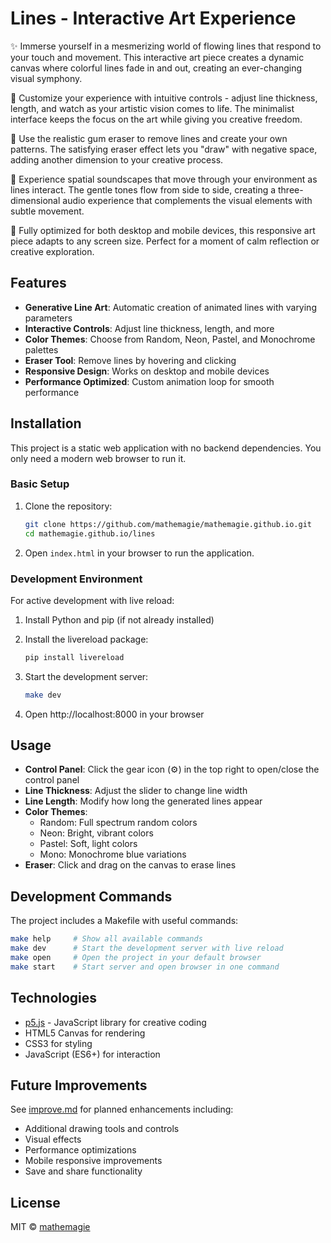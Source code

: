# Lines - Interactive Art Experience

✨ Immerse yourself in a mesmerizing world of flowing lines that respond to your touch and movement. This interactive art piece creates a dynamic canvas where colorful lines fade in and out, creating an ever-changing visual symphony.

🎨 Customize your experience with intuitive controls - adjust line thickness, length, and watch as your artistic vision comes to life. The minimalist interface keeps the focus on the art while giving you creative freedom.

🧹 Use the realistic gum eraser to remove lines and create your own patterns. The satisfying eraser effect lets you "draw" with negative space, adding another dimension to your creative process.

🎵 Experience spatial soundscapes that move through your environment as lines interact. The gentle tones flow from side to side, creating a three-dimensional audio experience that complements the visual elements with subtle movement.

📱 Fully optimized for both desktop and mobile devices, this responsive art piece adapts to any screen size. Perfect for a moment of calm reflection or creative exploration.

## Features

- **Generative Line Art**: Automatic creation of animated lines with varying parameters
- **Interactive Controls**: Adjust line thickness, length, and more
- **Color Themes**: Choose from Random, Neon, Pastel, and Monochrome palettes
- **Eraser Tool**: Remove lines by hovering and clicking
- **Responsive Design**: Works on desktop and mobile devices
- **Performance Optimized**: Custom animation loop for smooth performance

## Installation

This project is a static web application with no backend dependencies. You only need a modern web browser to run it.

### Basic Setup

1. Clone the repository:
   ```bash
   git clone https://github.com/mathemagie/mathemagie.github.io.git
   cd mathemagie.github.io/lines
   ```

2. Open `index.html` in your browser to run the application.

### Development Environment

For active development with live reload:

1. Install Python and pip (if not already installed)

2. Install the livereload package:
   ```bash
   pip install livereload
   ```

3. Start the development server:
   ```bash
   make dev
   ```

4. Open http://localhost:8000 in your browser

## Usage

- **Control Panel**: Click the gear icon (⚙) in the top right to open/close the control panel
- **Line Thickness**: Adjust the slider to change line width
- **Line Length**: Modify how long the generated lines appear
- **Color Themes**: 
  - Random: Full spectrum random colors
  - Neon: Bright, vibrant colors
  - Pastel: Soft, light colors
  - Mono: Monochrome blue variations
- **Eraser**: Click and drag on the canvas to erase lines

## Development Commands

The project includes a Makefile with useful commands:

```bash
make help     # Show all available commands
make dev      # Start the development server with live reload
make open     # Open the project in your default browser
make start    # Start server and open browser in one command
```

## Technologies

- [p5.js](https://p5js.org/) - JavaScript library for creative coding
- HTML5 Canvas for rendering
- CSS3 for styling
- JavaScript (ES6+) for interaction

## Future Improvements

See [improve.md](improve.md) for planned enhancements including:
- Additional drawing tools and controls
- Visual effects
- Performance optimizations
- Mobile responsive improvements
- Save and share functionality

## License

MIT © [mathemagie](https://github.com/mathemagie)
